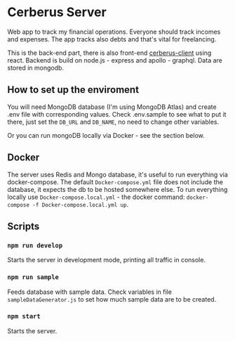 # Cerberus Server

Web app to track my financial operations. Everyone should track incomes and expenses. The app tracks also debts and that's vital for freelancing.

This is the back-end part, there is also front-end [cerberus-client](https://github.com/alestrunda/cerberus-client) using react. Backend is build on node.js - express and apollo - graphql. Data are stored in mongodb.

## How to set up the enviroment

You will need MongoDB database (I'm using MongoDB Atlas) and create .env file with corresponding values. Check .env.sample to see what to put it there, just set the ``DB_URL`` and ``DB_NAME``, no need to change other variables.

Or you can run mongoDB locally via Docker - see the section below.

## Docker

The server uses Redis and Mongo database, it's useful to run everything via docker-compose. The default ``Docker-compose.yml`` file does not include the database, it expects the db to be hosted somewhere else. To run everything locally use ``Docker-compose.local.yml`` - the docker command: `docker-compose -f Docker-compose.local.yml up`.

## Scripts

### `npm run develop`

Starts the server in development mode, printing all traffic in console.

### `npm run sample`

Feeds database with sample data. Check variables in file ``sampleDataGenerator.js`` to set how much sample data are to be created.

### `npm start`

Starts the server.
